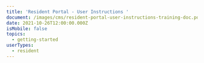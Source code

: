 ```yaml
---
title: 'Resident Portal - User Instructions '
document: /images/cms/resident-portal-user-instructions-training-doc.pdf
date: 2021-10-26T12:00:00.000Z
isMobile: false
topics:
  - getting-started
userTypes:
  - resident
---
```

